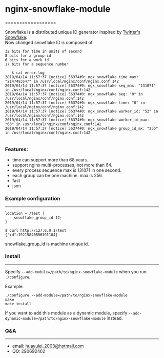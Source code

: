 # nginx-snowflake-module
==================

Snowflake is a distributed unique ID generator inspired by [Twitter's Snowflake](https://blog.twitter.com/2010/announcing-snowflake).  
Now changed snowflake ID is composed of

    32 bits for time in units of second
    8 bits for a group id
    6 bits for a work id
    17 bits for a sequence number
    
    
    
 ```shell
    $ cat error.log
2019/04/14 11:57:37 [notice] 56374#0: ngx_snowflake time_max: "2147483647" in /usr/local/nginx/conf/nginx.conf:142
2019/04/14 11:57:37 [notice] 56374#0: ngx_snowflake seq_max: "131071" in /usr/local/nginx/conf/nginx.conf:142
2019/04/14 11:57:37 [notice] 56374#0: ngx_snowflake seq: "0" in /usr/local/nginx/conf/nginx.conf:142
2019/04/14 11:57:37 [notice] 56374#0: ngx_snowflake time: "0" in /usr/local/nginx/conf/nginx.conf:142
2019/04/14 11:57:37 [notice] 56374#0: ngx_snowflake worker_id: "52" in /usr/local/nginx/conf/nginx.conf:142
2019/04/14 11:57:37 [notice] 56374#0: ngx_snowflake worker_id_max: "63" in /usr/local/nginx/conf/nginx.conf:142
2019/04/14 11:57:37 [notice] 56374#0: ngx_snowflake group_id_mx: "255" in /usr/local/nginx/conf/nginx.conf:142
    
 ```
 
 
 
### Features:

- time can support more than 68 years.
- support nginx multi-processes, not more than 64.  
- every process sequence max is 131071 in one second.
- each group can be one machine. max is 256.
- fast
- json

### Example configuration
---------------------

```
location = /test {
    snowflake_group_id 12;
}
```

``` shell
$ curl http://127.0.0.1/test
{"id":19215840550191104}

```

snowflake_group_id is machine unique id.


### Install
-------

Specify `--add-module=/path/to/nginx-snowflake-module` when you run `./configure`.

Example:

```
./configure --add-module=/path/to/nginx-snowflake-module
make
make install
```

If you want to add this module as a dynamic module, specify `--add-dynamic-module=/path/to/nginx-snowflake-module` instead.


### Q&A
-------

* email: huayulei_2003@hotmail.com
* QQ: 290692402
